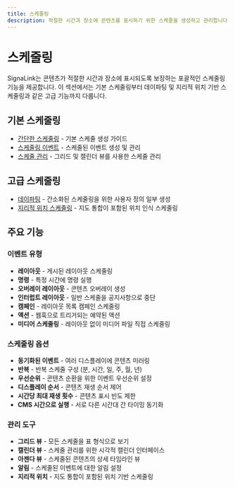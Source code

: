 ```yaml
---
title: 스케줄링
description: 적절한 시간과 장소에 콘텐츠를 표시하기 위한 스케줄을 생성하고 관리합니다
---
```


# 스케줄링

SignaLink는 콘텐츠가 적절한 시간과 장소에 표시되도록 보장하는 포괄적인 스케줄링 기능을 제공합니다. 이 섹션에서는 기본 스케줄링부터 데이파팅 및 지리적 위치 기반 스케줄링과 같은 고급 기능까지 다룹니다.

## 기본 스케줄링

- [간단한 스케줄링](/scheduling/simple) - 기본 스케줄 생성 가이드
- [스케줄링 이벤트](/scheduling/events) - 스케줄된 이벤트 생성 및 관리
- [스케줄 관리](/scheduling/management) - 그리드 및 캘린더 뷰를 사용한 스케줄 관리

## 고급 스케줄링

- [데이파팅](/scheduling/dayparting) - 간소화된 스케줄링을 위한 사용자 정의 일부 생성
- [지리적 위치 스케줄링](/scheduling/geolocation) - 지도 통합이 포함된 위치 인식 스케줄링

## 주요 기능

### 이벤트 유형
- **레이아웃** - 게시된 레이아웃 스케줄링
- **명령** - 특정 시간에 명령 실행
- **오버레이 레이아웃** - 콘텐츠 오버레이 생성
- **인터럽트 레이아웃** - 일반 스케줄을 공지사항으로 중단
- **캠페인** - 레이아웃 목록 캠페인 스케줄링
- **액션** - 웹훅으로 트리거되는 예약된 액션
- **미디어 스케줄링** - 레이아웃 없이 미디어 파일 직접 스케줄링

### 스케줄링 옵션
- **동기화된 이벤트** - 여러 디스플레이에 콘텐츠 미러링
- **반복** - 반복 스케줄 구성 (분, 시간, 일, 주, 월, 년)
- **우선순위** - 콘텐츠 순환을 위한 이벤트 우선순위 설정
- **디스플레이 순서** - 콘텐츠 재생 순서 제어
- **시간당 최대 재생 횟수** - 콘텐츠 표시 빈도 제한
- **CMS 시간으로 실행** - 서로 다른 시간대 간 타이밍 동기화

### 관리 도구
- **그리드 뷰** - 모든 스케줄을 표 형식으로 보기
- **캘린더 뷰** - 스케줄 관리를 위한 시각적 캘린더 인터페이스
- **아젠다 뷰** - 스케줄된 콘텐츠의 상세 타임라인 뷰
- **알림** - 스케줄된 이벤트에 대한 알림 설정
- **지리적 위치** - 지도 통합이 포함된 위치 기반 스케줄링 
